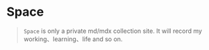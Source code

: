 # Space

> `Space` is only a private md/mdx collection site. It will record my working、learning、life and so on.
